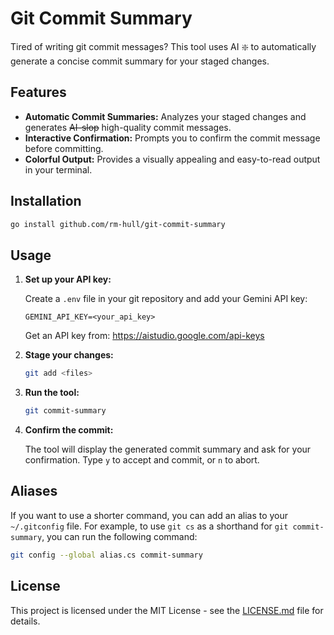 # Git Commit Summary

Tired of writing git commit messages? This tool uses AI :sparkle: to automatically generate a concise commit summary for your staged changes.

## Features

*   **Automatic Commit Summaries:** Analyzes your staged changes and generates ~~AI-slop~~ high-quality commit messages.
*   **Interactive Confirmation:** Prompts you to confirm the commit message before committing.
*   **Colorful Output:** Provides a visually appealing and easy-to-read output in your terminal.

## Installation

```bash
go install github.com/rm-hull/git-commit-summary
```

## Usage

1.  **Set up your API key:**

    Create a `.env` file in your git repository and add your Gemini API key:

    ```
    GEMINI_API_KEY=<your_api_key>
    ```
    Get an API key from: https://aistudio.google.com/api-keys


2.  **Stage your changes:**

    ```bash
    git add <files>
    ```

3.  **Run the tool:**

    ```bash
    git commit-summary
    ```

4.  **Confirm the commit:**

    The tool will display the generated commit summary and ask for your confirmation. Type `y` to accept and commit, or `n` to abort.

## Aliases

If you want to use a shorter command, you can add an alias to your `~/.gitconfig` file. For example, to use `git cs` as a shorthand for `git commit-summary`, you can run the following command:

```bash
git config --global alias.cs commit-summary
```

## License

This project is licensed under the MIT License - see the [LICENSE.md](LICENSE.md) file for details.
